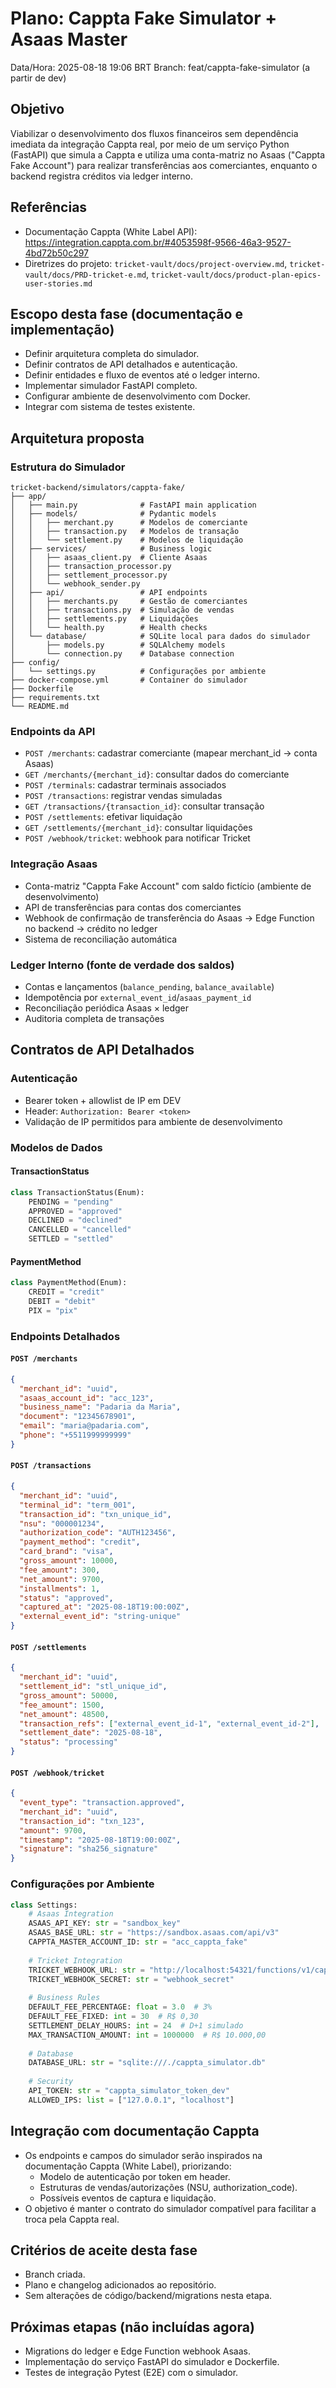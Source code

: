 # Plano: Cappta Fake Simulator + Asaas Master

Data/Hora: 2025-08-18 19:06 BRT
Branch: feat/cappta-fake-simulator (a partir de dev)

## Objetivo
Viabilizar o desenvolvimento dos fluxos financeiros sem dependência imediata da integração Cappta real, por meio de um serviço Python (FastAPI) que simula a Cappta e utiliza uma conta-matriz no Asaas ("Cappta Fake Account") para realizar transferências aos comerciantes, enquanto o backend registra créditos via ledger interno.

## Referências
- Documentação Cappta (White Label API): https://integration.cappta.com.br/#4053598f-9566-46a3-9527-4bd72b50c297
- Diretrizes do projeto: `tricket-vault/docs/project-overview.md`, `tricket-vault/docs/PRD-tricket-e.md`, `tricket-vault/docs/product-plan-epics-user-stories.md`

## Escopo desta fase (documentação e implementação)
- Definir arquitetura completa do simulador.
- Definir contratos de API detalhados e autenticação.
- Definir entidades e fluxo de eventos até o ledger interno.
- Implementar simulador FastAPI completo.
- Configurar ambiente de desenvolvimento com Docker.
- Integrar com sistema de testes existente.

## Arquitetura proposta

### Estrutura do Simulador
```
tricket-backend/simulators/cappta-fake/
├── app/
│   ├── main.py              # FastAPI main application
│   ├── models/              # Pydantic models
│   │   ├── merchant.py      # Modelos de comerciante
│   │   ├── transaction.py   # Modelos de transação
│   │   └── settlement.py    # Modelos de liquidação
│   ├── services/            # Business logic
│   │   ├── asaas_client.py  # Cliente Asaas
│   │   ├── transaction_processor.py
│   │   ├── settlement_processor.py
│   │   └── webhook_sender.py
│   ├── api/                 # API endpoints
│   │   ├── merchants.py     # Gestão de comerciantes
│   │   ├── transactions.py  # Simulação de vendas
│   │   ├── settlements.py   # Liquidações
│   │   └── health.py        # Health checks
│   └── database/            # SQLite local para dados do simulador
│       ├── models.py        # SQLAlchemy models
│       └── connection.py    # Database connection
├── config/
│   └── settings.py          # Configurações por ambiente
├── docker-compose.yml       # Container do simulador
├── Dockerfile
├── requirements.txt
└── README.md
```

### Endpoints da API
- `POST /merchants`: cadastrar comerciante (mapear merchant_id → conta Asaas)
- `GET /merchants/{merchant_id}`: consultar dados do comerciante
- `POST /terminals`: cadastrar terminais associados
- `POST /transactions`: registrar vendas simuladas
- `GET /transactions/{transaction_id}`: consultar transação
- `POST /settlements`: efetivar liquidação
- `GET /settlements/{merchant_id}`: consultar liquidações
- `POST /webhook/tricket`: webhook para notificar Tricket

### Integração Asaas
- Conta-matriz "Cappta Fake Account" com saldo fictício (ambiente de desenvolvimento)
- API de transferências para contas dos comerciantes
- Webhook de confirmação de transferência do Asaas → Edge Function no backend → crédito no ledger
- Sistema de reconciliação automática

### Ledger Interno (fonte de verdade dos saldos)
- Contas e lançamentos (`balance_pending`, `balance_available`)
- Idempotência por `external_event_id`/`asaas_payment_id`
- Reconciliação periódica Asaas × ledger
- Auditoria completa de transações

## Contratos de API Detalhados

### Autenticação
- Bearer token + allowlist de IP em DEV
- Header: `Authorization: Bearer <token>`
- Validação de IP permitidos para ambiente de desenvolvimento

### Modelos de Dados

#### TransactionStatus
```python
class TransactionStatus(Enum):
    PENDING = "pending"
    APPROVED = "approved" 
    DECLINED = "declined"
    CANCELLED = "cancelled"
    SETTLED = "settled"
```

#### PaymentMethod
```python
class PaymentMethod(Enum):
    CREDIT = "credit"
    DEBIT = "debit"
    PIX = "pix"
```

### Endpoints Detalhados

#### `POST /merchants`
```json
{
  "merchant_id": "uuid",
  "asaas_account_id": "acc_123",
  "business_name": "Padaria da Maria",
  "document": "12345678901",
  "email": "maria@padaria.com",
  "phone": "+5511999999999"
}
```

#### `POST /transactions`
```json
{
  "merchant_id": "uuid",
  "terminal_id": "term_001",
  "transaction_id": "txn_unique_id",
  "nsu": "000001234",
  "authorization_code": "AUTH123456",
  "payment_method": "credit",
  "card_brand": "visa",
  "gross_amount": 10000,
  "fee_amount": 300,
  "net_amount": 9700,
  "installments": 1,
  "status": "approved",
  "captured_at": "2025-08-18T19:00:00Z",
  "external_event_id": "string-unique"
}
```

#### `POST /settlements`
```json
{
  "merchant_id": "uuid",
  "settlement_id": "stl_unique_id",
  "gross_amount": 50000,
  "fee_amount": 1500,
  "net_amount": 48500,
  "transaction_refs": ["external_event_id-1", "external_event_id-2"],
  "settlement_date": "2025-08-18",
  "status": "processing"
}
```

#### `POST /webhook/tricket`
```json
{
  "event_type": "transaction.approved",
  "merchant_id": "uuid",
  "transaction_id": "txn_123",
  "amount": 9700,
  "timestamp": "2025-08-18T19:00:00Z",
  "signature": "sha256_signature"
}
```

### Configurações por Ambiente
```python
class Settings:
    # Asaas Integration
    ASAAS_API_KEY: str = "sandbox_key"
    ASAAS_BASE_URL: str = "https://sandbox.asaas.com/api/v3"
    CAPPTA_MASTER_ACCOUNT_ID: str = "acc_cappta_fake"
    
    # Tricket Integration
    TRICKET_WEBHOOK_URL: str = "http://localhost:54321/functions/v1/cappta_webhook_receiver"
    TRICKET_WEBHOOK_SECRET: str = "webhook_secret"
    
    # Business Rules
    DEFAULT_FEE_PERCENTAGE: float = 3.0  # 3%
    DEFAULT_FEE_FIXED: int = 30  # R$ 0,30
    SETTLEMENT_DELAY_HOURS: int = 24  # D+1 simulado
    MAX_TRANSACTION_AMOUNT: int = 1000000  # R$ 10.000,00
    
    # Database
    DATABASE_URL: str = "sqlite:///./cappta_simulator.db"
    
    # Security
    API_TOKEN: str = "cappta_simulator_token_dev"
    ALLOWED_IPS: list = ["127.0.0.1", "localhost"]
```

## Integração com documentação Cappta
- Os endpoints e campos do simulador serão inspirados na documentação Cappta (White Label), priorizando:
  - Modelo de autenticação por token em header.
  - Estruturas de vendas/autorizações (NSU, authorization_code).
  - Possíveis eventos de captura e liquidação.
- O objetivo é manter o contrato do simulador compatível para facilitar a troca pela Cappta real.

## Critérios de aceite desta fase
- Branch criada.
- Plano e changelog adicionados ao repositório.
- Sem alterações de código/backend/migrations nesta etapa.

## Próximas etapas (não incluídas agora)
- Migrations do ledger e Edge Function webhook Asaas.
- Implementação do serviço FastAPI do simulador e Dockerfile.
- Testes de integração Pytest (E2E) com o simulador.
